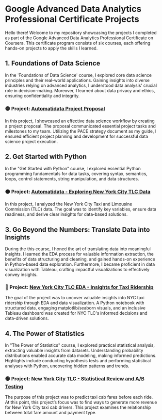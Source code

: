 # Google Advanced Data Analytics Professional Certificate Projects

Hello there! Welcome to my repository showcasing the projects I completed as part of the Google Advanced Data Analytics Professional Certificate on Coursera. This certificate program consists of six courses, each offering hands-on projects to apply the skills I learned.

## 1. Foundations of Data Science

In the 'Foundations of Data Science' course, I explored core data science principles and their real-world applications. Gaining insights into diverse industries relying on advanced analytics, I understood data analysis' crucial role in decision-making. Moreover, I learned about data privacy and ethics, ensuring confidentiality and integrity.

### 🟡  Project: [Automatidata Project Proposal](./Automatidata-Project-Proposal.pdf)
In this project, I showcased an effective data science workflow by creating a project proposal. The proposal communicated essential project tasks and milestones to my team. Utilizing the PACE strategy document as my guide, I ensured efficient project planning and development for successful data science project execution.

## 2. Get Started with Python

In the "Get Started with Python" course, I explored essential Python programming fundamentals for data tasks, covering syntax, semantics, loops, control statements, string manipulation, and data structures.

### 🟠  Project: [Automatidata - Exploring New York City TLC Data](./Automatidata_NYC_TLC)
In this project, I analyzed the New York City Taxi and Limousine Commission (TLC) data. The goal was to identify key variables, ensure data readiness, and derive clear insights for data-based solutions. 

## 3. Go Beyond the Numbers: Translate Data into Insights

During the this course, I honed the art of translating data into meaningful insights. I learned the EDA process for valuable information extraction, the benefits of data structuring and cleaning, and gained hands-on experience in Python-based data exploration. Furthermore, I became proficient in data visualization with Tableau, crafting impactful visualizations to effectively convey insights.

### 🔴  Project: [New York City TLC EDA - Insights for Taxi Ridership](./NYC_TLC_Data_Exploration_Project)

The goal of the project was to uncover valuable insights into NYC taxi ridership through EDA and data visualization. A Python notebook with structured data, engaging matplotlib/seaborn visuals, and an inclusive Tableau dashboard was created for NYC TLC's informed decisions and data-driven solutions.

## 4. The Power of Statistics

In "The Power of Statistics" course, I explored practical statistical analysis, extracting valuable insights from datasets. Understanding probability distributions enabled accurate data modeling, making informed predictions. Highlights include conducting hypothesis tests and performing statistical analyses with Python, uncovering hidden patterns and trends.

### 🟢  Project: [New York City TLC - Statistical Review and A/B Testing](./NYC_TLC_AB_Testing)

The purpose of this project was to predict taxi cab fares before each ride. At this point, this project’s focus was to find ways to generate more revenue for New York City taxi cab drivers. This project examines the relationship between total fare amount and payment type. 


